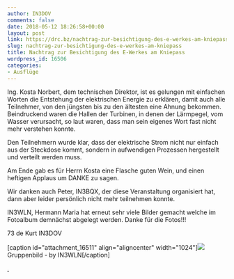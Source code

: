```yaml
---
author: IN3DOV
comments: false
date: 2018-05-12 18:26:58+00:00
layout: post
link: https://drc.bz/nachtrag-zur-besichtigung-des-e-werkes-am-kniepass/
slug: nachtrag-zur-besichtigung-des-e-werkes-am-kniepass
title: Nachtrag zur Besichtigung des E-Werkes am Kniepass
wordpress_id: 16506
categories:
- Ausflüge
---
```


Ing. Kosta Norbert, dem technischen Direktor, ist es gelungen mit einfachen Worten die Entstehung der elektrischen Energie zu erklären, damit auch alle Teilnehmer, von den jüngsten bis zu den ältesten eine Ahnung bekommen. Beindruckend waren die Hallen der Turbinen, in denen der Lärmpegel, vom Wasser verursacht, so laut waren, dass man sein eigenes Wort fast nicht mehr verstehen konnte.

Den Teilnehmern wurde klar, dass der elektrische Strom nicht nur einfach aus der Steckdose kommt, sondern in aufwendigen Prozessen hergestellt und verteilt werden muss.

Am Ende gab es für Herrn Kosta eine Flasche guten Wein, und einen heftigen Applaus um DANKE zu sagen.

Wir danken auch Peter, IN3BQX, der diese Veranstaltung organisiert hat, dann aber leider persönlich nicht mehr teilnehmen konnte.

IN3WLN, Hermann Maria hat erneut sehr viele Bilder gemacht welche im Fotoalbum demnächst abgelegt werden. Danke für die Fotos!!!

73 de Kurt IN3DOV

[caption id="attachment_16511" align="aligncenter" width="1024"][![](https://drc.bz/wp-content/uploads/2018/05/DRC-Besuch-des-Kraftwerkes-Kniepass-der-Sradtwerke-Bruneck_1106-1024x644.jpg)](https://drc.bz/wp-content/uploads/2018/05/DRC-Besuch-des-Kraftwerkes-Kniepass-der-Sradtwerke-Bruneck_1106.jpg) Gruppenbild - by IN3WLN[/caption]

[ ](https://drc.bz/wp-content/uploads/2018/05/kniepass.jpg)


